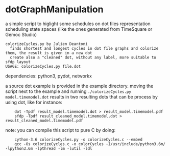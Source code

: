 # dotGraphManipulation
a simple script to higlight some schedules on dot files representation scheduling state spaces (like the ones generated from TimeSquare or Gemoc Studio)


    colorizeCycles.py by Julien Deantoni
      finds shortest and longest cycles in dot file graphs and colorize them, the result is given in a new dot
      create also a "cleaned" dot, without any label, more suitable to sfdp layout
    USAGE: colorizeCycles.py file.dot
    
dependencies: python3, pydot, networkx

a source dot example is provided in the example directory.
moving the script next to the example and running `./colorizeCycles.py model.timemodel.dot` results in two resulting dots that can be process by using dot, like for instance:
```
    dot -Tpdf result_model.timemodel.dot > result_model.timemodel.pdf
    sfdp -Tpdf result_cleaned_model.timemodel.dot > result_cleaned_model.timemodel.pdf
```

note: you can compile this script to pure C by doing:
```
    cython-3.6 colorizeCycles.py -o colorizeCycles.c --embed
    gcc -Os colorizeCycles.c -o colorCycles -I/usr/include/python3.6m/ -lpython3.6m -lpthread -lm -lutil -ldl
```
